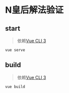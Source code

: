 # N皇后解法验证

## start

> 依赖[Vue CLI 3](https://cli.vuejs.org/zh/guide/prototyping.html)

    vue serve

## build

> 依赖[Vue CLI 3](https://cli.vuejs.org/zh/guide/prototyping.html)

    vue build